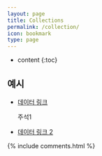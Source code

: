 ```yaml
---
layout: page
title: Collections
permalink: /collection/
icon: bookmark
type: page
---
```


* content
{:toc}

## 예시

* [데이터 링크](http://www.cssmatic.com/box-shadow)

    주석1

* [데이터 링크 2](http://www.cssmatic.com/gradient-generator)

{% include comments.html %}

